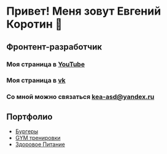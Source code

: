 # Привет! Меня зовут Евгений Коротин 👋
## Фронтент-разработчик
### Моя страница в [YouTube](https://www.youtube.com/playlist?list=PLVAYb8Ud2PjoYMAIx7OTPTnXyNA7R9boc)
### Моя страница в [vk](https://vk.com/id248069872)
### Со мной можно связаться **kea-asd@yandex.ru**
## Портфолио
- [Бургеры](https://keaasd.github.io/Module01-Burger/menu.html)
- [GYM тренировки](https://keaasd.github.io/Module01-Gym/index.html)
- [Здоровое Питание](https://keaasd.github.io/module02-Shop/dist/)

<!-- website layout designer -->
